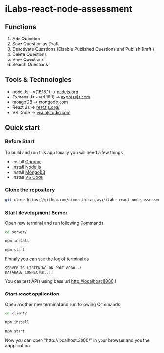 # iLabs-react-node-assessment

<h2>Functions</h2>
      <ol>
        <li> Add Question </li>
        <li> Save Question as Draft </li>
        <li> Deactivate Questions (Disable Published Questions and Publish Draft ) </li>
        <li> Delete Questions </li>
        <li> View Questions </li>
        <li> Search Questions </li>
      </ol>
  
<h2> Tools & Technologies </h2> 
      <ul>
      <li> node Js - v(16.15.1) -> <a href="https://nodejs.org/en/" target="_blank">nodejs.org</a> </li>
      <li> Express Js - v(4.18.1) -> <a href="https://expressjs.com/" target="_blank">expressjs.com</a></li>
      <li> mongoDB  -> <a href="https://www.mongodb.com/" target="_blank">mongodb.com</a> </li>
      <li> React Js -> <a href="hhttps://reactjs.org/" target="_blank">reactjs.org/</a> </li>
      <li> VS Code -> <a href="https://code.visualstudio.com/" target="_blank">visualstudio.com</a> </li>
      </ul>
  
      
 ## Quick start

### Before Start

To build and run this app locally you will need a few things:

- Install [Chrome](https://www.google.com/chrome/)
- Install [Node.js](https://nodejs.org/en/)
- Install [MongoDB](https://docs.mongodb.com/manual/installation/)
- Install [VS Code](https://code.visualstudio.com/)


### Clone the repository

```bash
git clone https://github.com/nimna-thiranjaya/iLabs-react-node-assessment
```

###  Start development Server
Open new terminal and run following Commands

```bash
cd server/
```
```bash
npm install
```
```bash
npm start
```

Finnaly you can see the log of terminal as 

```
SERVER IS LISTENING ON PORT 8080..!
DATABASE CONNECTED..!!
```
You can test APIs using base url [http://localhost:8080](http://localhost:8080) !

###  Start react application
Open another new terminal and run following Commands

```bash
cd client/
```
```bash
npm install
```
```bash
npm start
```
Now you can open "http://localhost:3000/" in your browser and you the appplication.

